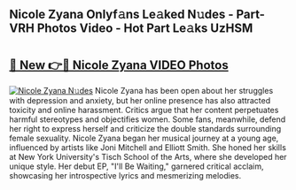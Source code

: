 ## Nicole Zyana Onlyf𝚊ns Le𝚊ked N𝚞des - Part-VRH Photos Video - Hot Part Le𝚊ks UzHSM

# <h2><a href="http://ab86782.deff.icu/?id=Nicole+Zyana">🔗 New 👉🔴 Nicole Zyana VIDEO Photos</a></h2>

[![Nicole Zyana N𝚞des](https://i.imgur.com/rIISA9y.gif)](http://ab86782.deff.icu/?id=Nicole+Zyana)
Nicole Zyana has been open about her struggles with depression and anxiety, but her online presence has also attracted toxicity and online harassment. Critics argue that her content perpetuates harmful stereotypes and objectifies women. Some fans, meanwhile, defend her right to express herself and criticize the double standards surrounding female sexuality. Nicole Zyana began her musical journey at a young age, influenced by artists like Joni Mitchell and Elliott Smith. She honed her skills at New York University's Tisch School of the Arts, where she developed her unique style. Her debut EP, "I'll Be Waiting," garnered critical acclaim, showcasing her introspective lyrics and mesmerizing melodies.
